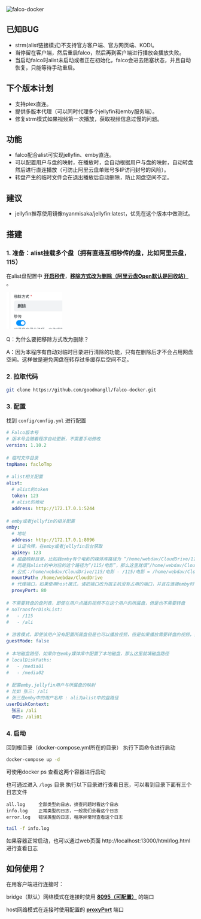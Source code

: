 ![falco-docker](https://socialify.git.ci/goodmangll/falco-docker/image?description=1&descriptionEditable=%E6%9B%B4%E5%8A%A0%E5%BC%BA%E5%A4%A7%E7%9A%84%E5%AA%92%E4%BD%93%E6%9C%8D%E5%8A%A1%E4%BB%A3%E7%90%86%E5%B7%A5%E5%85%B7%E3%80%82&font=KoHo&forks=1&issues=1&language=1&name=1&owner=1&pattern=Floating%20Cogs&pulls=1&stargazers=1&theme=Light)

## 已知BUG
- strm(alist链接模式)不支持官方客户端、官方网页端、KODI。
- 当停留在客户端，然后重启falco，然后再到客户端进行播放会播放失败。
- 当启动falco时alist未启动或者正在初始化，falco会进去阻塞状态，并且自动恢复，只能等待手动重启。

## 下个版本计划
- 支持plex直连。
- 提供多版本代理（可以同时代理多个jellyfin和emby服务端）。
- 修复strm模式如果视频第一次播放，获取视频信息过慢的问题。

## 功能
- falco配合alist可实现jellyfin、emby直连。
- 可以配置用户与盘的映射，在播放时，会自动根据用户与盘的映射，自动转盘然后进行直连播放（可防止阿里云盘单账号多IP访问封号的风险）。
- 转盘产生的临时文件会在退出播放后自动删除，防止网盘空间不足。

## 建议
- jellyfin推荐使用镜像nyanmisaka/jellyfin:latest，优先在这个版本中做测试。

## 搭建

### 1. 准备：alist挂载多个盘（拥有直连互相秒传的盘，比如阿里云盘，115）

在alist盘配置中 **<u>开启秒传</u>**，**<u>移除方式改为删除（阿里云盘Open默认是回收站）</u>** 。

<img src="assets/image-20240130114921-9txb12m.png" width="150">

Q：为什么要把移除方式改为删除？

A：因为本程序有自动对临时目录进行清除的功能，只有在删除后才不会占用网盘空间。这样做是避免网盘在转存过多缓存后空间不足。

### 2. 拉取代码

```bash
git clone https://github.com/goodmangll/falco-docker.git
```

### 3. 配置

找到 `config/config.yml`​​ 进行配置

```yml
# Falco版本号
# 版本号会随着程序自动更新，不需要手动修改
version: 1.10.2

# 临时文件目录
tmpName: facloTmp

# alist相关配置
alist:
  # alist的token
  token: 123
  # alist的地址
  address: http://172.17.0.1:5244

# emby或者jellyfin的相关配置
emby:   
  # 地址
  address: http://172.17.0.1:8096
  # 认证令牌，在emby或者jellyfin后台获取
  apiKey: 123
  # 磁盘映射目录。比如我emby有个电影的媒体库路径为 “/home/webdav/CloudDrive/115/电影”
  # 而是我alist的中对应的这个路径为“/115/电影”，那么这里就填“/home/webdav/CloudDrive”
  # 公式：/home/webdav/CloudDrive/115/电影 - /115/电影 = /home/webdav/CloudDrive
  mountPath: /home/webdav/CloudDrive
  # 代理端口，如果使用host模式，请把端口改为宿主机没有占用的端口，并且在连接emby时使用此端口
  proxyPort: 80

# 不需要转盘的盘列表，即使在用户点播的视频不在这个用户的所属盘，但是也不需要转盘
# noTransferDiskList:
#   - /115
#   - /ali

# 游客模式，即使该用户没有配置所属盘但是也可以播放视频，但是如果播放需要转盘的视频，则播放失败
guestMode: false

# 本地磁盘路径，如果你在emby媒体库中配置了本地磁盘，那么这里就填磁盘路径
# localDiskPaths:
#   - /media01
#   - /media02

# 配置emby,jellyfin用户与所属盘的映射
# 比如 张三: /ali
# 张三是emby中的用户名称 : ali为alist中的盘路径
userDiskContext:
  张三: /ali
  李四: /ali01
```

### 4. 启动

回到根目录（docker-compose.yml所在的目录）​ 执行下面命令进行启动

```sh
docker-compose up -d
```

可使用docker ps 查看这两个容器进行启动

也可通过进入 `/logs`​​ 目录 执行以下目录进行查看日志，可以看到目录下面有三个日志文件
```text
all.log     全部类型的日志，排查问题时看这个日志
info.log    正常类型的日志，一般我们会看这个日志
error.log   错误类型的日志，程序异常时查看这个日志
```

```sh
tail -f info.log
```

如果容器正常启动，也可以通过web页面 http://localhost:13000/html/log.html 进行查看日志

## 如何使用？
在用客户端进行连接时：

bridge（默认）网络模式在连接时使用 **<u>8095（可配置）</u>**  的端口

host网络模式在连接时使用配置的 **<u>proxyPort</u>** 端口
